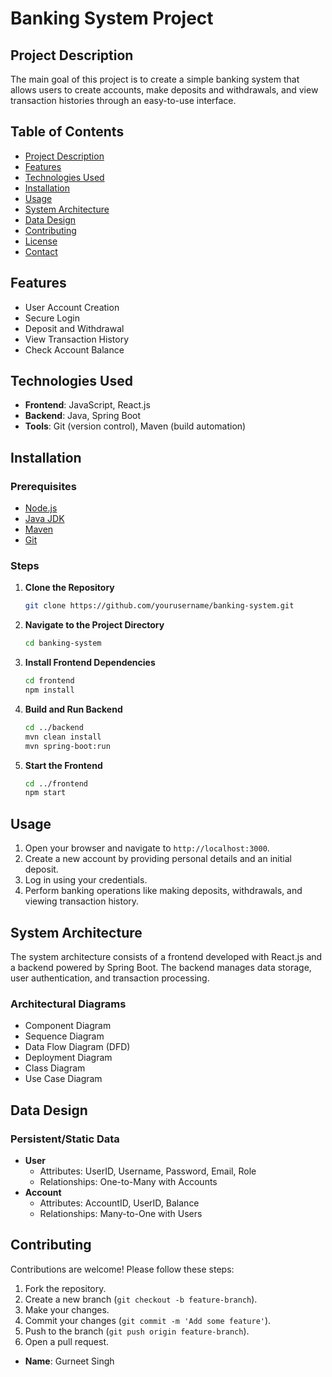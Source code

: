 # Banking System Project

## Project Description

The main goal of this project is to create a simple banking system that allows users to create accounts, make deposits and withdrawals, and view transaction histories through an easy-to-use interface.

## Table of Contents

- [Project Description](#project-description)
- [Features](#features)
- [Technologies Used](#technologies-used)
- [Installation](#installation)
- [Usage](#usage)
- [System Architecture](#system-architecture)
- [Data Design](#data-design)
- [Contributing](#contributing)
- [License](#license)
- [Contact](#contact)

## Features

- User Account Creation
- Secure Login
- Deposit and Withdrawal
- View Transaction History
- Check Account Balance

## Technologies Used

- **Frontend**: JavaScript, React.js
- **Backend**: Java, Spring Boot
- **Tools**: Git (version control), Maven (build automation)

## Installation

### Prerequisites

- [Node.js](https://nodejs.org/)
- [Java JDK](https://www.oracle.com/java/technologies/javase-jdk11-downloads.html)
- [Maven](https://maven.apache.org/)
- [Git](https://git-scm.com/)

### Steps

1. **Clone the Repository**

    ```sh
    git clone https://github.com/yourusername/banking-system.git
    ```

2. **Navigate to the Project Directory**

    ```sh
    cd banking-system
    ```

3. **Install Frontend Dependencies**

    ```sh
    cd frontend
    npm install
    ```

4. **Build and Run Backend**

    ```sh
    cd ../backend
    mvn clean install
    mvn spring-boot:run
    ```

5. **Start the Frontend**

    ```sh
    cd ../frontend
    npm start
    ```

## Usage

1. Open your browser and navigate to `http://localhost:3000`.
2. Create a new account by providing personal details and an initial deposit.
3. Log in using your credentials.
4. Perform banking operations like making deposits, withdrawals, and viewing transaction history.

## System Architecture

The system architecture consists of a frontend developed with React.js and a backend powered by Spring Boot. The backend manages data storage, user authentication, and transaction processing.

### Architectural Diagrams

- Component Diagram
- Sequence Diagram
- Data Flow Diagram (DFD)
- Deployment Diagram
- Class Diagram
- Use Case Diagram

## Data Design

### Persistent/Static Data

- **User**
  - Attributes: UserID, Username, Password, Email, Role
  - Relationships: One-to-Many with Accounts
- **Account**
  - Attributes: AccountID, UserID, Balance
  - Relationships: Many-to-One with Users

## Contributing

Contributions are welcome! Please follow these steps:

1. Fork the repository.
2. Create a new branch (`git checkout -b feature-branch`).
3. Make your changes.
4. Commit your changes (`git commit -m 'Add some feature'`).
5. Push to the branch (`git push origin feature-branch`).
6. Open a pull request.


- **Name**: Gurneet Singh

